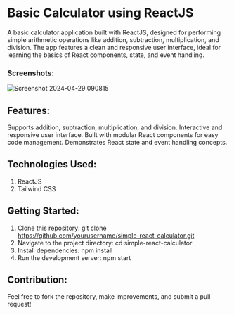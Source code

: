 # Basic Calculator using ReactJS
A basic calculator application built with ReactJS, designed for performing simple arithmetic operations like addition, subtraction, multiplication, and division. The app features a clean and responsive user interface, ideal for learning the basics of React components, state, and event handling.

### Screenshots:
![Screenshot 2024-04-29 090815](https://github.com/UmairFaheem042/react_basic_calculator/assets/103030494/aea5fc77-5de4-4446-a262-50fc5f8d3a30)

## Features:
Supports addition, subtraction, multiplication, and division.
Interactive and responsive user interface.
Built with modular React components for easy code management.
Demonstrates React state and event handling concepts.

## Technologies Used:
1. ReactJS
2. Tailwind CSS

## Getting Started:
1. Clone this repository:
   git clone https://github.com/yourusername/simple-react-calculator.git
2. Navigate to the project directory:
   cd simple-react-calculator
3. Install dependencies:
   npm install
4. Run the development server:
   npm start

## Contribution:
Feel free to fork the repository, make improvements, and submit a pull request!
